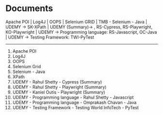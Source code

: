 # Documents
Apache POI | Log4J | OOPS | Selenium GRID | TMB - Selenium - Java | UDEMY ->  SK-XPath | UDEMY (Summary)-> , RS-Cypress, RS-Playwright, KO-Playwright | UDEMY -> Programming language: RS-Javascript, OC-Java | UDEMY -> Testing Framework: TWI-PyTest

----------------------
1. Apache POI
2. Log4J
3. OOPS
4. Selenium Grid
5. Selenium - Java
6. XPath
7. UDEMY - Rahul Shetty - Cypress (Summary) 
8. UDEMY - Rahul Shetty - Playwright (Summary)
9. UDEMY - Kaniel Outis - Playwright (Summary)
10. UDEMY - Programming language - Rahul Shetty - Javascript
11. UDEMY - Programming language - Omprakash Chavan - Java
12. UDEMY - Testing Framework - Testing World InfoTech - PyTest




